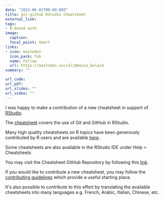 ```yaml
---
date: "2022-06-01T00:00:00Z"
title: git-github RStudio Cheatsheet
external_link: 
tags:
- R-based work
image: 
  caption: 
  focal_point: Smart
links:
- icon: mastodon
  icon_pack: fab
  name: Follow
  url: https://mastodon.social/@mouna_belaid
summary: ""

url_code: 
url_pdf: 
url_slides: ""
url_video: ""
---
```


I was happy to make a contribution of a new cheatsheet in support of [RStudio](https://www.rstudio.com/). 

The [cheatsheet](https://github.com/rstudio/cheatsheets/blob/main/git-github.pdf) covers the use of Git and GitHub in RStudio.

Many high quality cheatsheets on R topics have been generously contributed by R users and are available [here](https://www.rstudio.com/resources/cheatsheets/).

Some cheatsheets are also available in the RStudio IDE under Help > Cheatsheets

You may visit the Cheatsheet GitHub Repository by following this [link](https://github.com/rstudio/cheatsheets).

If you would like to contribute a new cheatsheet, you may follow the [contributing guidelines](https://github.com/rstudio/cheatsheets/blob/main/.github/CONTRIBUTING.md) which provide a useful starting place.

It's also possible to contribute to this effort by translating the available cheatsheets into many languages e.g. French, Arabic, Italian, Chinese, etc.

